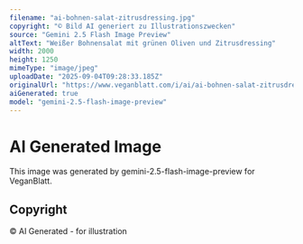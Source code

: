 ```yaml
---
filename: "ai-bohnen-salat-zitrusdressing.jpg"
copyright: "© Bild AI generiert zu Illustrationszwecken"
source: "Gemini 2.5 Flash Image Preview"
altText: "Weißer Bohnensalat mit grünen Oliven und Zitrusdressing"
width: 2000
height: 1250
mimeType: "image/jpeg"
uploadDate: "2025-09-04T09:28:33.185Z"
originalUrl: "https://www.veganblatt.com/i/ai/ai-bohnen-salat-zitrusdressing.jpg"
aiGenerated: true
model: "gemini-2.5-flash-image-preview"
---
```


# AI Generated Image

This image was generated by gemini-2.5-flash-image-preview for VeganBlatt.

## Copyright
© AI Generated - for illustration
